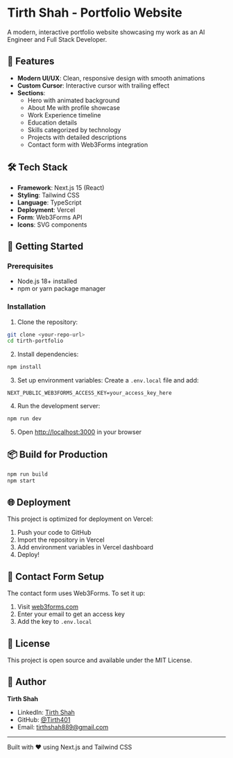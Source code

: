 # Tirth Shah - Portfolio Website

A modern, interactive portfolio website showcasing my work as an AI Engineer and Full Stack Developer.

## 🌟 Features

- **Modern UI/UX**: Clean, responsive design with smooth animations
- **Custom Cursor**: Interactive cursor with trailing effect
- **Sections**:
  - Hero with animated background
  - About Me with profile showcase
  - Work Experience timeline
  - Education details
  - Skills categorized by technology
  - Projects with detailed descriptions
  - Contact form with Web3Forms integration

## 🛠️ Tech Stack

- **Framework**: Next.js 15 (React)
- **Styling**: Tailwind CSS
- **Language**: TypeScript
- **Deployment**: Vercel
- **Form**: Web3Forms API
- **Icons**: SVG components

## 🚀 Getting Started

### Prerequisites

- Node.js 18+ installed
- npm or yarn package manager

### Installation

1. Clone the repository:
```bash
git clone <your-repo-url>
cd tirth-portfolio
```

2. Install dependencies:
```bash
npm install
```

3. Set up environment variables:
Create a `.env.local` file and add:
```
NEXT_PUBLIC_WEB3FORMS_ACCESS_KEY=your_access_key_here
```

4. Run the development server:
```bash
npm run dev
```

5. Open [http://localhost:3000](http://localhost:3000) in your browser

## 📦 Build for Production

```bash
npm run build
npm start
```

## 🌐 Deployment

This project is optimized for deployment on Vercel:

1. Push your code to GitHub
2. Import the repository in Vercel
3. Add environment variables in Vercel dashboard
4. Deploy!

## 📧 Contact Form Setup

The contact form uses Web3Forms. To set it up:

1. Visit [web3forms.com](https://web3forms.com)
2. Enter your email to get an access key
3. Add the key to `.env.local`

## 📄 License

This project is open source and available under the MIT License.

## 👤 Author

**Tirth Shah**
- LinkedIn: [Tirth Shah](https://www.linkedin.com/in/tirth-shah-bb2468269/)
- GitHub: [@Tirth401](https://github.com/Tirth401)
- Email: tirthshah889@gmail.com

---

Built with ❤️ using Next.js and Tailwind CSS

